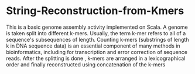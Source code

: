 # String-Reconstruction-from-Kmers
This is a basic genome assembly activity implemented on Scala. A genome is taken split into different k-mers. Usually, the term k-mer refers to all of a sequence's subsequences of length.
Counting k-mers (substrings of length k in DNA sequence data) is an essential component of many methods in bioinformatics, including for transcription and error correction of sequence reads.
After the splitting is done , k-mers are arranged in a lexicographical order and finally reconstructed using concatenation of the k-mers
